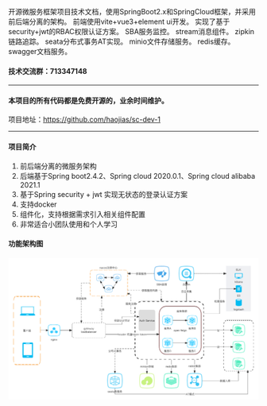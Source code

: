 开源微服务框架项目技术文档，使用SpringBoot2.x和SpringCloud框架，并采用前后端分离的架构。 
前端使用vite+vue3+element ui开发。 
实现了基于security+jwt的RBAC权限认证方案。
SBA服务监控。 
stream消息组件。
zipkin链路追踪。
seata分布式事务AT实现。
minio文件存储服务。 
redis缓存。 
swagger文档服务。
#### 技术交流群：713347148
*****
#### 本项目的所有代码都是免费开源的，业余时间维护。
项目地址：https://github.com/haojias/sc-dev-1
*****
#### 项目简介
1. 前后端分离的微服务架构
2. 后端基于Spring boot2.4.2、Spring cloud 2020.0.1、Spring cloud alibaba 2021.1
3. 基于Spring security + jwt 实现无状态的登录认证方案
4. 支持docker
5. 组件化，支持根据需求引入相关组件配置
6. 非常适合小团队使用和个人学习
#### 功能架构图
#### ![](mware/doc/sc-dev.png)
